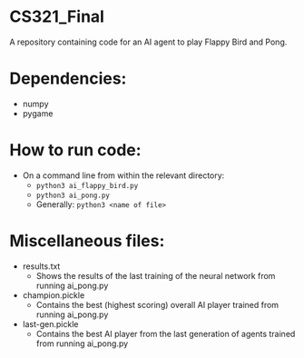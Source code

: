 # CS321_Final
A repository containing code for an AI agent to play Flappy Bird and Pong. 

# Dependencies:
- numpy
- pygame

# How to run code:
- On a command line from within the relevant directory:
  - `python3 ai_flappy_bird.py`
  - `python3 ai_pong.py`
  - Generally: `python3 <name of file>`

# Miscellaneous files:
- results.txt
  - Shows the results of the last training of the neural network from running ai_pong.py
- champion.pickle
  - Contains the best (highest scoring) overall AI player trained from running ai_pong.py
- last-gen.pickle
  - Contains the best AI player from the last generation of agents trained from running ai_pong.py
